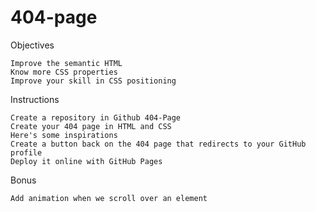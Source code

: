 # 404-page

Objectives

    Improve the semantic HTML
    Know more CSS properties
    Improve your skill in CSS positioning

Instructions

    Create a repository in Github 404-Page
    Create your 404 page in HTML and CSS
    Here's some inspirations
    Create a button back on the 404 page that redirects to your GitHub profile
    Deploy it online with GitHub Pages

Bonus

    Add animation when we scroll over an element
